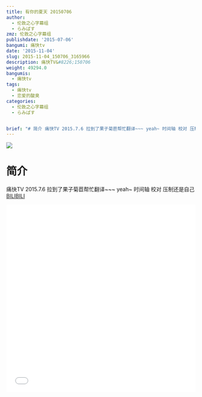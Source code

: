 ```yaml
---
title: 有你的夏天 20150706
author:
  - 伦敦之心字幕组
  - らみぱす
zmz: 伦敦之心字幕组
publishdate: '2015-07-06'
bangumi: 痛快tv
date: '2015-11-04'
slug: 2015-11-04_150706_3165966
description: 痛快TV&#8226;150706
weight: 49294.0
bangumis:
  - 痛快tv
tags:
  - 痛快tv
  - 恋爱的酸臭
categories:
  - 伦敦之心字幕组
  - らみぱす


brief: "# 简介 痛快TV 2015.7.6 拉到了果子菊苣帮忙翻译~~~ yeah~ 时间轴 校对 压制还是自己"
---
```

![](https://i.imgur.com/pxRCqJF.png)
# 简介  
痛快TV 2015.7.6   拉到了果子菊苣帮忙翻译~~~  yeah~   时间轴 校对 压制还是自己
  [BILIBILI](https://www.bilibili.com/video/av3165966/)

<div class="vcontainer">  <iframe class='video' src="//www.bilibili.com/blackboard/player.html?aid=3165966" width="100%" height="500" frameborder="0" allowfullscreen="allowfullscreen"></iframe></div>
